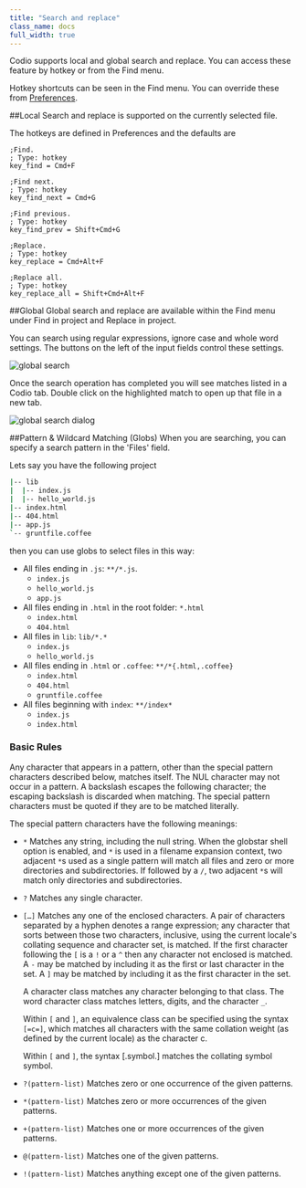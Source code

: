 ```yaml
---
title: "Search and replace"
class_name: docs
full_width: true
---
```


Codio supports local and global search and replace. You can access these feature by hotkey or from the Find menu.

Hotkey shortcuts can be seen in the Find menu. You can override these from [Preferences](/docs/settings-prefs/codio-prefs/).

##Local
Search and replace is supported on the currently selected file. 

The hotkeys are defined in Preferences and the defaults are

	;Find.
	; Type: hotkey 
	key_find = Cmd+F

	;Find next.
	; Type: hotkey 
	key_find_next = Cmd+G

	;Find previous.
	; Type: hotkey 
	key_find_prev = Shift+Cmd+G

	;Replace.
	; Type: hotkey 
	key_replace = Cmd+Alt+F

	;Replace all.
	; Type: hotkey 
	key_replace_all = Shift+Cmd+Alt+F

##Global 
Global search and replace are available within the Find menu under Find in project and Replace in project.

You can search using regular expressions, ignore case and whole word settings. The buttons on the left of the input fields control these settings.

![global search](/img/docs/global-search.png)

Once the search operation has completed you will see matches listed in a Codio tab. Double click on the highlighted match to open up that file in a new tab.

![global search dialog](/img/docs/search-matches.png)

##Pattern & Wildcard Matching (Globs)
When you are searching, you can specify a search pattern in the 'Files' field.

Lets say you have the following project

```bash
|-- lib
|  |-- index.js
|  |-- hello_world.js
|-- index.html
|-- 404.html
|-- app.js
`-- gruntfile.coffee
```

then you can use globs to select files in this way:

* All files ending in `.js`: `**/*.js`.
  * `index.js`
  * `hello_world.js`
  * `app.js`
* All files ending in `.html` in the root folder: `*.html`
  * `index.html`
  * `404.html`
* All files in `lib`: `lib/*.*`
  * `index.js`
  * `hello_world.js`
* All files ending in `.html` or `.coffee`: `**/*{.html,.coffee}`
  * `index.html`
  * `404.html`
  * `gruntfile.coffee`
* All files beginning with `index`: `**/index*`
  * `index.js`
  * `index.html`

### Basic Rules

Any character that appears in a pattern, other than the special pattern characters described below, matches itself. The NUL character may not occur in a pattern. A backslash escapes the following character; the escaping backslash is discarded when matching. The special pattern characters must be quoted if they are to be matched literally.

The special pattern characters have the following meanings:

* `*` Matches any string, including the null string. When the globstar shell option is enabled, and `*` is used in a filename expansion context, two adjacent `*`s used as a single pattern will match all files and zero or more directories and subdirectories. If followed by a `/`, two adjacent `*`s will match only directories and subdirectories.

* `?` Matches any single character.

* `[…]` Matches any one of the enclosed characters. A pair of characters separated by a hyphen denotes a range expression; any character that sorts between those two characters, inclusive, using the current locale's collating sequence and character set, is matched. If the first character following the `[` is a `!` or a `^` then any character not enclosed is matched. A `-` may be matched by including it as the first or last character in the set. A `]` may be matched by including it as the first character in the set.

  A character class matches any character belonging to that class. The word character class matches letters, digits, and the character `_`.

  Within `[` and `]`, an equivalence class can be specified using the syntax `[=c=]`, which matches all characters with the same collation weight (as defined by the current locale) as the character c.

  Within `[` and `]`, the syntax [.symbol.] matches the collating symbol symbol.

* `?(pattern-list)` Matches zero or one occurrence of the given patterns.

* `*(pattern-list)` Matches zero or more occurrences of the given patterns.

* `+(pattern-list)` Matches one or more occurrences of the given patterns.

* `@(pattern-list)` Matches one of the given patterns.

* `!(pattern-list)` Matches anything except one of the given patterns.

